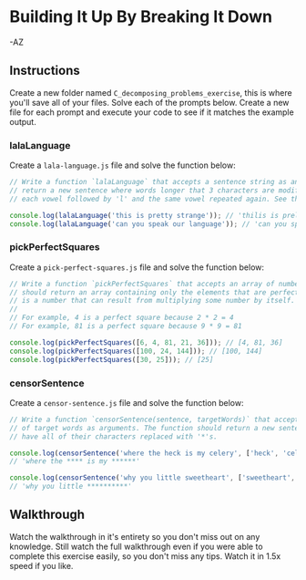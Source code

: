 # Building It Up By Breaking It Down

-AZ

## Instructions

Create a new folder named `C_decomposing_problems_exercise`, this is where you'll save all of your
files. Solve each of the prompts below. Create a new file for each prompt and execute your code to
see if it matches the example output.

### lalaLanguage

Create a `lala-language.js` file and solve the function below:

```js
// Write a function `lalaLanguage` that accepts a sentence string as an argument. The function should
// return a new sentence where words longer that 3 characters are modified. Modified words should have
// each vowel followed by 'l' and the same vowel repeated again. See the examples.

console.log(lalaLanguage('this is pretty strange')); // 'thilis is preletty stralangele'
console.log(lalaLanguage('can you speak our language')); // 'can you spelealak our lalangulualagele'
```

### pickPerfectSquares

Create a `pick-perfect-squares.js` file and solve the function below:

```js
// Write a function `pickPerfectSquares` that accepts an array of numbers as an argument. The function 
// should return an array containing only the elements that are perfect squares. A perfect square
// is a number that can result from multiplying some number by itself.
//
// For example, 4 is a perfect square because 2 * 2 = 4
// For example, 81 is a perfect square because 9 * 9 = 81

console.log(pickPerfectSquares([6, 4, 81, 21, 36])); // [4, 81, 36]
console.log(pickPerfectSquares([100, 24, 144])); // [100, 144]
console.log(pickPerfectSquares([30, 25])); // [25]
```

### censorSentence

Create a `censor-sentence.js` file and solve the function below:

```js
// Write a function `censorSentence(sentence, targetWords)` that accepts a sentence string and an array
// of target words as arguments. The function should return a new sentence where any target words 
// have all of their characters replaced with '*'s.

console.log(censorSentence('where the heck is my celery', ['heck', 'celery'])); 
// 'where the **** is my ******'

console.log(censorSentence('why you little sweetheart', ['sweetheart', 'salad'])); 
// 'why you little **********'
```

## Walkthrough

Watch the walkthrough in it's entirety so you don't miss out on any knowledge. Still watch the full
walkthrough even if you were able to complete this exercise easily, so you don't miss any tips.
Watch it in 1.5x speed if you like.
